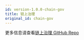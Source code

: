 ```yaml
---
id: version-1.0.0-chain-gov
title: 链上治理
original_id: chain-gov
---
```


更多信息请查看[链上治理 GitHub Repo]


[链上治理 GitHub Repo]: https://github.com/cryptape/cita-gov-general-demo